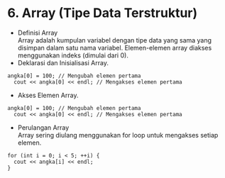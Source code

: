 # 6. Array (Tipe Data Terstruktur)

* Definisi Array\
  Array adalah kumpulan variabel dengan tipe data yang sama yang disimpan dalam satu nama variabel. Elemen-elemen array diakses menggunakan indeks (dimulai dari 0).
* Deklarasi dan Inisialisasi Array.

```
angka[0] = 100; // Mengubah elemen pertama
  cout << angka[0] << endl; // Mengakses elemen pertama
```

* Akses Elemen Array.

```
angka[0] = 100; // Mengubah elemen pertama
  cout << angka[0] << endl; // Mengakses elemen pertama
```

* Perulangan Array\
  Array sering diulang menggunakan for loop untuk mengakses setiap elemen.

```
for (int i = 0; i < 5; ++i) {
  cout << angka[i] << endl;
}
```
